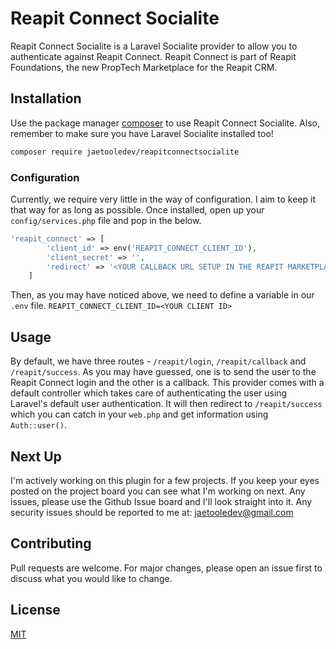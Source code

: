 # Reapit Connect Socialite

Reapit Connect Socialite is a Laravel Socialite provider to allow you to authenticate against Reapit Connect. Reapit Connect is part of Reapit Foundations, the new PropTech Marketplace for the Reapit CRM.

## Installation

Use the package manager [composer](https://getcomposer.org/) to use Reapit Connect Socialite. Also, remember to make sure you have Laravel Socialite installed too!

```bash
composer require jaetooledev/reapitconnectsocialite
```
### Configuration
Currently, we require very little in the way of configuration. I aim to keep it that way for as long as possible. Once installed, open up your `config/services.php` file and pop in the below.
```php
'reapit_connect' => [
        'client_id' => env('REAPIT_CONNECT_CLIENT_ID'),
        'client_secret' => '',
        'redirect' => '<YOUR CALLBACK URL SETUP IN THE REAPIT MARKETPLACE>'
    ]
```
Then, as you may have noticed above, we need to define a variable in our `.env` file.
`REAPIT_CONNECT_CLIENT_ID=<YOUR CLIENT ID>`

## Usage
By default, we have three routes - `/reapit/login`, `/reapit/callback` and `/reapit/success`. As you may have guessed, one is to send the user to the Reapit Connect login and the other is a callback. This provider comes with a default controller which takes care of authenticating the user using Laravel's default user authentication. It will then redirect to `/reapit/success` which you can catch in your `web.php` and get information using `Auth::user()`.

## Next Up
I'm actively working on this plugin for a few projects. If you keep your eyes posted on the project board you can see what I'm working on next. Any issues, please use the Github Issue board and I'll look straight into it. Any security issues should be reported to me at: jaetooledev@gmail.com

## Contributing
Pull requests are welcome. For major changes, please open an issue first to discuss what you would like to change.

## License
[MIT](https://choosealicense.com/licenses/mit/)